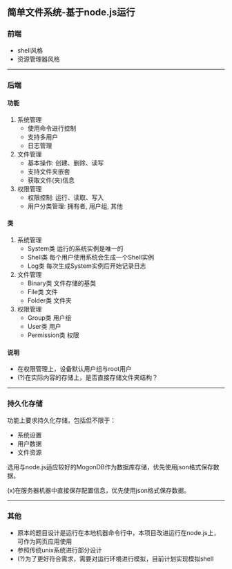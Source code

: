 <!--
 * @Author: One_Random
 * @Date: 2020-08-13 11:59:59
 * @LastEditors: One_Random
 * @LastEditTime: 2020-08-13 21:09:45
 * @FilePath: /FS/readme.md
 * @Description: Copyright © 2020 One_Random. All rights reserved.
-->
## 简单文件系统-基于node.js运行

### 前端
+ shell风格
+ 资源管理器风格

----

### 后端

#### 功能
1. 系统管理
   + 使用命令进行控制
   + 支持多用户
   + 日志管理
2. 文件管理
   + 基本操作: 创建、删除、读写
   + 支持文件夹嵌套
   + 获取文件(夹)信息
3. 权限管理
   + 权限控制: 运行、读取、写入
   + 用户分类管理: 拥有者, 用户组, 其他

#### 类
1. 系统管理
    + System类 运行的系统实例是唯一的
    + Shell类  每个用户使用系统会生成一个Shell实例
    + Log类    每次生成System实例后开始记录日志
2. 文件管理
    + Binary类 文件存储的基类
    + File类   文件
    + Folder类 文件夹
3. 权限管理
    + Group类 用户组
    + User类  用户
    + Permission类 权限

#### 说明
+ 在权限管理上，设备默认用户组与root用户
+ (?)在实际内容的存储上，是否直接存储文件夹结构？

----

### 持久化存储
功能上要求持久化存储，包括但不限于：
+ 系统设置
+ 用户数据
+ 文件资源

选用与node.js适应较好的MogonDB作为数据库存储，优先使用json格式保存数据。

(x)在服务器机器中直接保存配置信息，优先使用json格式保存数据。

----

### 其他
- 原本的题目设计是运行在本地机器命令行中，本项目改进运行在node.js上，可作为网页应用使用
- 参照传统unix系统进行部分设计
- (?)为了更好符合需求，需要对运行环境进行模拟，目前计划实现模拟shell
